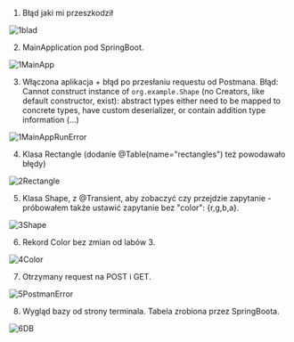 1. Błąd jaki mi przeszkodził


![1blad](https://github.com/user-attachments/assets/25139e14-9215-4586-ada9-ed8aa4274627)


2. MainApplication pod SpringBoot.


![1MainApp](https://github.com/user-attachments/assets/2bcb6e33-0cc9-49c0-9634-5c38857dc8e8)


3. Włączona aplikacja + błąd po przesłaniu requestu od Postmana.
Błąd: Cannot construct instance of `org.example.Shape` (no Creators, like default constructor, exist): abstract types either need to be mapped to concrete types, have custom deserializer, or contain addition type information (...)


![1MainAppRunError](https://github.com/user-attachments/assets/25181028-b5d0-41d3-87fd-d1a1e6254142)


4. Klasa Rectangle (dodanie @Table(name="rectangles") też powodawało błędy)


![2Rectangle](https://github.com/user-attachments/assets/ba0d9cb3-1954-46d3-8f2d-a4b45d02807d)


5. Klasa Shape, z @Transient, aby zobaczyć czy przejdzie zapytanie - próbowałem także ustawić zapytanie bez "color": {r,g,b,a}. 


![3Shape](https://github.com/user-attachments/assets/8998b75b-83d1-4f5b-8bcc-e2ef6627b21b)


6. Rekord Color bez zmian od labów 3.


![4Color](https://github.com/user-attachments/assets/b3687e44-e9e2-4975-852f-17317b014671)


7. Otrzymany request na POST i GET.


![5PostmanError](https://github.com/user-attachments/assets/182939ed-6910-4384-bd38-1dc1281a0e65)


8. Wygląd bazy od strony terminala. Tabela zrobiona przez SpringBoota.


![6DB](https://github.com/user-attachments/assets/4b673b07-f1a4-4adc-9261-1b63c6fe95be)



